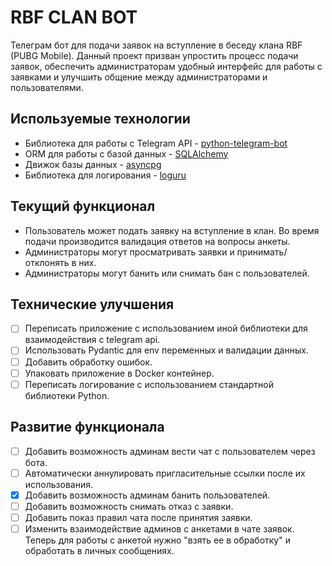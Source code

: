 # RBF CLAN BOT

Телеграм бот для подачи заявок на вступление в беседу клана RBF (PUBG Mobile). Данный проект призван упростить процесс подачи заявок, обеспечить администраторам удобный интерфейс для работы с заявками и улучшить общение между администраторами и пользователями.

## Используемые технологии

- Библиотека для работы с Telegram API - [python-telegram-bot](https://docs.python-telegram-bot.org/en/v21.0.1/)
- ORM для работы с базой данных - [SQLAlchemy](https://www.sqlalchemy.org/)
- Движок базы данных - [asyncpg](https://magicstack.github.io/asyncpg/current/)
- Библиотека для логирования - [loguru](https://loguru.readthedocs.io/en/stable/)

## Текущий функционал

- Пользователь может подать заявку на вступление в клан. Во время подачи производится валидация ответов на вопросы анкеты.
- Администраторы могут просматривать заявки и принимать/отклонять в них.
- Администраторы могут банить или снимать бан с пользователей.

## Технические улучшения

- [ ] Переписать приложение с использованием иной библиотеки для взаимодействия с telegram api.
- [ ] Использовать Pydantic для env переменных и валидации данных.
- [ ] Добавить обработку ошибок.
- [ ] Упаковать приложение в Docker контейнер.
- [ ] Переписать логирование с использованием стандартной библиотеки Python.

## Развитие функционала

- [ ] Добавить возможность админам вести чат с пользователем через бота.
- [ ] Автоматически аннулировать пригласительные ссылки после их использования.
- [x] Добавить возможность админам банить пользователей.
- [ ] Добавить возможность снимать отказ с заявки.
- [ ] Добавить показ правил чата после принятия заявки.
- [ ] Изменить взаимодействие админов с анкетами в чате заявок. Теперь для работы с анкетой нужно "взять ее в обработку" и обработать в личных сообщениях.
